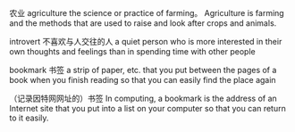 
农业
agriculture
the science or practice of farming。
Agriculture is farming and the methods that are used to raise and look after crops and animals.


introvert
不喜欢与人交往的人
a quiet person who is more interested in their own thoughts and feelings than in spending time with other people

bookmark
书签
a strip of paper, etc. that you put between the pages of a book when you finish reading so that you can easily find the place again

（记录因特网网址的）书签
In computing, a bookmark is the address of an Internet site that you put into a list on your computer so that you can return to it easily.